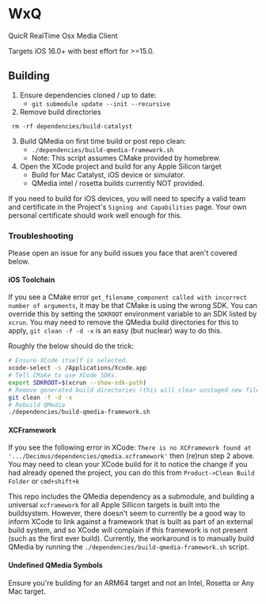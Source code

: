 # WxQ

QuicR RealTime Osx Media Client

Targets iOS 16.0+ with best effort for >=15.0.

## Building

1. Ensure dependencies cloned / up to date:
    - `git submodule update --init --recursive`
2. Remove build directories

``` rm -rf dependencies/build-catalyst```

3. Build QMedia on first time build or post repo clean:
    - `./dependencies/build-qmedia-framework.sh`
    - Note: This script assumes CMake provided by homebrew.
4. Open the XCode project and build for any Apple Silicon target
    - Build for Mac Catalyst, iOS device or simulator.
    - QMedia intel / rosetta builds currently NOT provided.

If you need to build for iOS devices, you will need to specify a valid team and certificate in the Project's `Signing and Capabilities` page. Your own personal certificate should work well enough for this.

### Troubleshooting

Please open an issue for any build issues you face that aren't covered below.

#### iOS Toolchain

If you see a CMake error `get_filename_component called with incorrect number of arguments`, it may be that CMake is using the wrong SDK. You can override this by setting the `SDKROOT` environment variable to an SDK listed by `xcrun`. You may need to remove the QMedia build directories for this to apply, `git clean -f -d -x` is an easy (but nuclear) way to do this.

Roughly the below should do the trick:

```bash
# Ensure XCode itself is selected.
xcode-select -s /Applications/Xcode.app
# Tell CMake to use XCode SDKs.
export SDKROOT=$(xcrun --show-sdk-path)
# Remove generated build directories (this will clear unstaged new files).
git clean -f -d -x
# Rebuild QMedia
./dependencies/build-qmedia-framework.sh
```

#### XCFramework

If you see the following error in XCode: `There is no XCFramework found at '.../Decimus/dependencies/qmedia.xcframework'` then (re)run step 2 above. You may need to clean your XCode build for it to notice the change if you had already opened the project, you can do this from `Product->Clean Build Folder` or `cmd+shift+k`

This repo includes the QMedia dependency as a submodule, and building a universal `xcframework` for all Apple Sillicon targets is built into the buildsystem. However, there doesn't seem to currently be a good way to inform XCode to link against a framework that is built as part of an external build system, and so XCode will complain if this framework is not present (such as the first ever build). Currently, the workaround is to manually build QMedia by running the `./dependencies/build-qmedia-framework.sh` script.

#### Undefined QMedia Symbols

Ensure you're building for an ARM64 target and not an Intel, Rosetta or Any Mac target.
